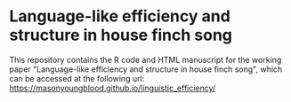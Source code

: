 # Language-like efficiency and structure in house finch song

This repository contains the R code and HTML manuscript for the working paper "Language-like efficiency and structure in house finch song", which can be accessed at the following url: https://masonyoungblood.github.io/linguistic_efficiency/
